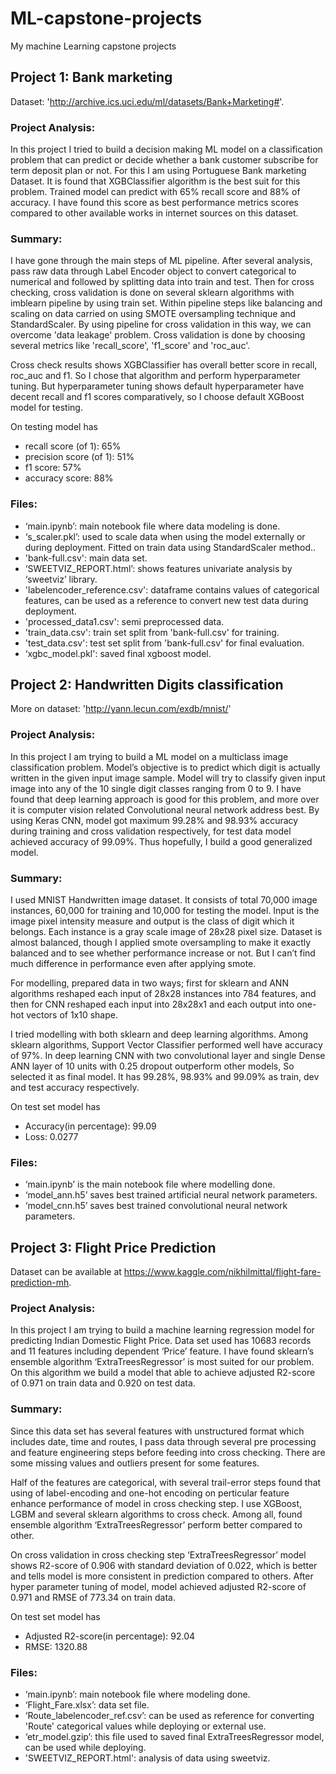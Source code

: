 # ML-capstone-projects
My machine Learning capstone projects

## Project 1: Bank marketing 
Dataset: 'http://archive.ics.uci.edu/ml/datasets/Bank+Marketing#'.
### Project Analysis:
In this project I tried to build a decision making ML model on a classification problem that can predict or decide whether a bank customer subscribe for term deposit plan or not. For this I am using Portuguese Bank marketing Dataset. It is found that XGBClassifier algorithm is the best suit for this problem. Trained model can predict with 65% recall score and 88% of accuracy. I have found this score as best performance metrics scores compared to other available works in internet sources on this dataset.
### Summary:
I have gone through the main steps of ML pipeline. After several analysis, pass raw data through Label Encoder object to convert categorical to numerical and followed by splitting data into train and test. Then for cross checking, cross validation is done on several sklearn algorithms with imblearn pipeline by using train set. Within pipeline steps like balancing and scaling on data carried on using SMOTE oversampling technique and StandardScaler. By using pipeline for cross validation in this way, we can overcome 'data leakage' problem. Cross validation is done by choosing several metrics like 'recall_score', 'f1_score' and 'roc_auc'.

Cross check results shows XGBClassifier has overall better score in recall, roc_auc and f1. So I chose that algorithm and perform hyperparameter tuning. But hyperparameter tuning shows default hyperparameter have decent recall and f1 scores comparatively, so I choose default XGBoost model for testing. 

On testing model has
- recall score (of 1): 65%
- precision score (of 1): 51%
- f1 score: 57%
- accuracy score: 88%
### Files:
-	‘main.ipynb’: main notebook file where data modeling  is done.
-	‘s_scaler.pkl’: used to scale data when using the model externally or during deployment. Fitted on train data using StandardScaler method..
-	'bank-full.csv': main data set.
-	‘SWEETVIZ_REPORT.html’: shows features univariate analysis by ‘sweetviz’ library.
-	'labelencoder_reference.csv': dataframe contains values of categorical features, can be used as a reference to convert new test data during deployment.
-	'processed_data1.csv': semi preprocessed data.
-	'train_data.csv': train set split from 'bank-full.csv' for training.
-	'test_data.csv': test set split from 'bank-full.csv' for final evaluation.
-	‘xgbc_model.pkl': saved final xgboost model.



## Project 2: Handwritten Digits classification
More on dataset: 'http://yann.lecun.com/exdb/mnist/' 
### Project Analysis:
In this project I am trying to build a ML model on a multiclass image classification problem. Model’s objective is to predict which digit is actually written in the given input image sample. Model will try to classify given input image into any of the 10 single digit classes ranging from 0 to 9. I have found that deep learning approach is good for this problem, and more over it is computer vision related Convolutional neural network address best. By using Keras CNN, model got maximum 99.28% and 98.93% accuracy during training and cross validation respectively, for test data model achieved accuracy of 99.09%. Thus hopefully, I build  a good generalized model.
### Summary:
I used MNIST Handwritten image dataset. It consists of total 70,000 image instances, 60,000 for training and 10,000 for testing the model. Input is the image pixel intensity measure and output is the class of digit which it belongs. Each instance is a gray scale image of 28x28 pixel size. Dataset is almost balanced, though I applied smote oversampling to make it exactly balanced and to see whether performance increase or not. But I can’t find much difference in performance even after applying smote.

For modelling, prepared data in two ways; first for sklearn and ANN algorithms reshaped each input of 28x28 instances into 784 features, and then for CNN reshaped each input into 28x28x1 and each output into one-hot vectors of 1x10 shape.

I tried modelling with both sklearn and deep learning algorithms. Among sklearn algorithms, Support Vector Classifier performed well have accuracy of 97%. In deep learning CNN with two convolutional layer and single Dense ANN layer of 10 units with 0.25 dropout outperform other models, So selected it as final model. It has 99.28%, 98.93% and 99.09% as train, dev and test accuracy respectively.

On test set model has
- Accuracy(in percentage):  99.09
- Loss: 0.0277
### Files:
-	‘main.ipynb’ is the main notebook file where modelling done.
-	‘model_ann.h5’ saves best trained artificial neural network parameters. 
-	‘model_cnn.h5’ saves best trained convolutional neural network parameters.



## Project 3: Flight Price Prediction
Dataset can be available at https://www.kaggle.com/nikhilmittal/flight-fare-prediction-mh.
### Project Analysis:
In this project I am trying to build a machine learning regression model for predicting Indian Domestic Flight Price. Data set used has 10683 records and 11 features including dependent ‘Price’ feature. I have found sklearn’s ensemble algorithm ‘ExtraTreesRegressor’ is most suited for our problem. On this algorithm we build a model that able to achieve adjusted R2-score of 0.971 on train data and 0.920 on test data. 
### Summary:
Since this data set has several features with unstructured format which includes date, time and routes, I pass data through several pre processing and feature engineering steps before feeding into cross checking. There are some missing values and outliers present for some features.

Half of the features are categorical, with several trail-error steps found that using of label-encoding and one-hot encoding on perticular feature enhance performance of model in cross checking step. I use XGBoost, LGBM and several sklearn algorithms to cross check. Among all, found ensemble algorithm ‘ExtraTreesRegressor’ perform better compared to other.

On cross validation in cross checking step ‘ExtraTreesRegressor’ model shows R2-score of 0.906 with standard deviation of 0.022, which is better and tells model is more consistent in prediction compared to others. After hyper parameter tuning of model, model achieved adjusted R2-score of 0.971 and RMSE of 773.34 on train data.

On test set model has
- Adjusted R2-score(in percentage): 92.04
- RMSE: 1320.88
### Files:
-	‘main.ipynb’: main notebook file where modeling done.
-	‘Flight_Fare.xlsx’: data set file.
-	‘Route_labelencoder_ref.csv’: can be used as reference for converting 'Route' categorical values while deploying or external use.
-	‘etr_model.gzip’: this file used to saved final ExtraTreesRegressor model, can be used while deploying.
-	'SWEETVIZ_REPORT.html': analysis of data using sweetviz.
